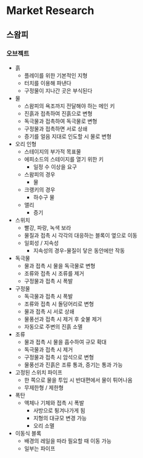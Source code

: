 # Market Research
## 스왐피
### 오브젝트
* 흙
  * 플레이를 위한 기본적인 지형
  * 터치를 이용해 파낸다
  * 구정물이 지나간 곳은 부식된다
* 물
  * 스왐피의 욕조까지 전달해야 하는 메인 키
  * 진흙과 접촉하여 진흙으로 변형
  * 독극물과 접촉하여 독극물로 변형
  * 구정물과 접촉하면 서로 상쇄
  * 증기를 얼음 지대로 인도할 시 물로 변형
* 오리 인형
  * 스테이지의 부가적 목표물
  * 에피소드의 스테이지를 열기 위한 키
    * 일정 수 이상을 요구
  * 스왐피의 경우
    * 물
  * 크랭키의 경우
    * 하수구 물
  * 앨리
    * 증기
* 스위치
  * 빨강, 파랑, 녹색 보라
  * 물질과 접촉 시 각각의 대응하는 블록이 옆으로 이동
  * 일회성 / 지속성
    * 지속성의 경우-물질이 닿은 동안에만 작동
* 독극물
  * 물과 접촉 시 물을 독극물로 변형
  * 조류와 접촉 시 조류를 제거
  * 구정물과 접촉 시 폭발
* 구정물
  * 독극물과 접촉 시 폭발
  * 조류와 접촉 시 돌덩어리로 변형
  * 물과 접촉 시 서로 상쇄
  * 물풍선과 접촉 시 제거 후 숯불 제거
  * 자동으로 주변의 진흙 소멸
* 조류
  * 물과 접촉 시 물을 흡수하여 규모 확대
  * 독극물과 접촉 시 제거
  * 구정물과 접촉 시 암석으로 변형
  * 물풍선과 진흙은 조류 통과, 증기는 통과 가능
* 고정된 스위치 파이프
  * 한 쪽으로 물을 투입 시 반대편에서 물이 튀어나옴
  * 무제한형 / 제한형
* 폭탄
  * 액체나 기체와 접촉 시 폭발
    * 사방으로 튕겨나가게 됨
    * 지형의 대규모 변경 가능
    * 오리 소멸
* 이동식 블록
  * 배경의 레일을 따라 필요할 때 이동 가능
  * 일부는 파이프
